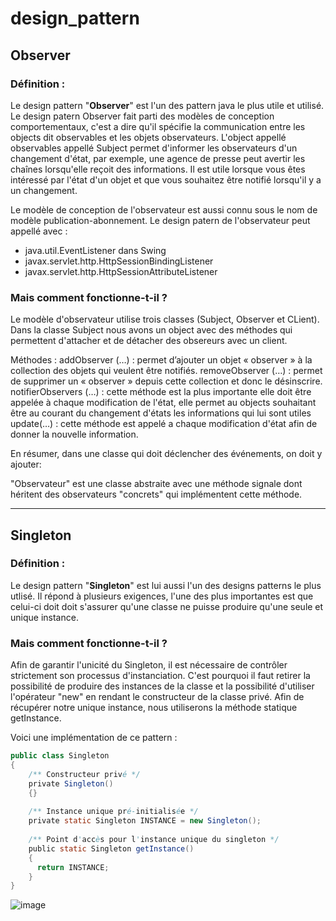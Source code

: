 # design_pattern
## Observer

### Définition : 

Le design pattern "__Observer__" est l'un des pattern java le plus utile et utilisé. Le design patern Observer fait parti des modèles de conception comportementaux, c'est a dire qu'il spécifie la communication entre les objects dit observables et les objets observateurs.
L'object appellé observables appellé Subject permet d'informer les observateurs d'un changement d'état, par exemple, une agence de presse peut avertir les chaînes lorsqu'elle reçoit des informations.
Il est utile lorsque vous êtes intéressé par l'état d'un objet et que vous souhaitez être notifié lorsqu'il y a un changement. 

Le modèle de conception de l'observateur est aussi connu sous le nom de modèle publication-abonnement.
Le design patern de l'observateur peut appellé avec :

- java.util.EventListener dans Swing
- javax.servlet.http.HttpSessionBindingListener
- javax.servlet.http.HttpSessionAttributeListener

### Mais comment fonctionne-t-il ? 

  
  Le modèle d'observateur utilise trois classes (Subject, Observer et CLient). Dans la classe Subject nous avons un object avec des méthodes qui permettent d'attacher et de détacher des obsereurs avec un client.

Méthodes :
addObserver (…) : permet d’ajouter un objet « observer » à la collection des objets qui veulent être notifiés.
removeObserver (…) : permet de supprimer un « observer » depuis cette collection et donc le désinscrire.
notifierObservers (…) : cette méthode est la plus importante elle doit être appelée à chaque modification de l'état, elle permet au objects souhaitant être au courant du changement d'états les informations qui lui sont utiles
update(…) : cette méthode est appelé a chaque modification d'état afin de donner la nouvelle information.

En résumer, dans une classe qui doit déclencher des événements, on doit y ajouter:



    
"Observateur" est une classe abstraite avec une méthode signale dont héritent des observateurs "concrets" qui implémentent cette méthode.




--------------------------------------------------------------------------------------------------------------------------------------------------------------
## Singleton

### Définition : 

Le design pattern "__Singleton__" est lui aussi l'un des designs patterns le plus utlisé.
Il répond à plusieurs exigences, l'une des plus importantes est que celui-ci doit doit s'assurer qu'une classe ne puisse produire qu'une seule et unique instance.

### Mais comment fonctionne-t-il ? 


Afin de garantir l'unicité du Singleton, il est nécessaire de contrôler strictement son processus d'instanciation. C'est pourquoi il faut retirer la possibilité de produire des instances de la classe et la possibilité d'utiliser l'opérateur "new" en rendant le constructeur de la classe privé. Afin de récupérer notre unique instance, nous utiliserons la méthode statique getInstance.

Voici une implémentation de ce pattern : 


```java
public class Singleton
{   
    /** Constructeur privé */
    private Singleton()
    {}
 
    /** Instance unique pré-initialisée */
    private static Singleton INSTANCE = new Singleton();
     
    /** Point d'accès pour l'instance unique du singleton */
    public static Singleton getInstance()
    {   
      return INSTANCE;
    }
} 
```

![image](https://user-images.githubusercontent.com/91802050/205171202-f4076789-429f-4198-a7ee-18f93e3b485f.png)

